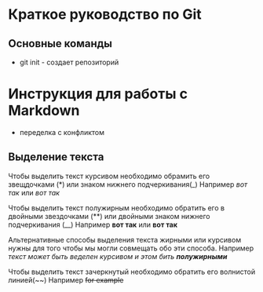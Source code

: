# Краткое руководство по Git
## Основные команды 
 * git init - создает репозиторий
# Инструкция для работы с Markdown
* переделка с конфликтом
## Выделение текста

 Чтобы выделить текст курсивом необходимо обрамить его звещдочками (*) или знаком нижнего подчеркивания(_) Например *вот так* или _вот так_

 Чтобы выделить текст полужирным необходимо обратить его в двойными звездочками (**) или двойными знаком нижнего подчеркивания (__) Например **вот так** или __вот так__

Альтернативные способы выделения текста жирными или курсивом нужны для того чтобы мы могли совмещать обо эти способа. Например _текст может быть веделен курсивом и этом бить **полужирными**_

Чтобы выделить текст зачеркнутый необходимо обратить его волнистой линией(~~) Например ~~for example~~

